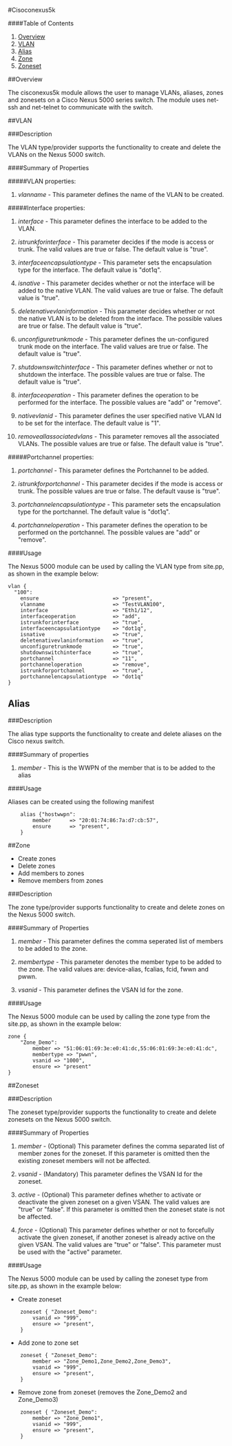 #Cisoconexus5k

####Table of Contents

1. [Overview](#overview)
2. [VLAN](#vlan)
3. [Alias](#alias)
4. [Zone](#zone)
5. [Zoneset](#zoneset)

##Overview

The cisconexus5k module allows the user to manage VLANs, aliases, zones and zonesets on a Cisco Nexus 5000 series switch. The module uses net-ssh and net-telnet to communicate with the switch.

##VLAN

###Description

The VLAN type/provider supports the functionality to create and delete the VLANs 
on the Nexus 5000 switch.

####Summary of Properties

#####VLAN properties:

1. _vlanname_ - This parameter defines the name of the VLAN to be created.

#####Interface properties:

1. _interface_ - This parameter defines the interface to be added to the VLAN.

2. _istrunkforinterface_ - This parameter decides if the mode is access or trunk. The valid values are true or false. The default value is "true".

3. _interfaceencapsulationtype_ - This parameter sets the encapsulation type for the interface. The default value is "dot1q".

4. _isnative_ - This parameter decides whether or not the interface will be added to the native VLAN. The valid values are true or false. The default value is "true".

5. _deletenativevlaninformation_ - This parameter decides whether or not the native VLAN is to be deleted from the interface. The possible values are true or false. The default value is "true".

6. _unconfiguretrunkmode_ - This parameter defines the un-configured trunk mode on the interface. The valid values are true or false. The default value is "true".

7. _shutdownswitchinterface_ - This parameter defines whether or not to shutdown the interface. The possible values are true or false. The default value is "true".

8. _interfaceoperation_ - This parameter defines the operation to be performed for the interface. The possible values are "add" or "remove".

9. _nativevlanid_ - This parameter defines the user specified native VLAN Id to be set for the interface. The default value is "1".

10. _removeallassociatedvlans_ - This parameter removes all the associated VLANs. The possible values are true or false. The default value is "true".

#####Portchannel properties:

1. _portchannel_ - This parameter defines the Portchannel to be added.

2. _istrunkforportchannel_ -  This parameter decides if the mode is access or trunk. The possible values are true or false. The default vause is "true".

3. _portchannelencapsulationtype_ -  This parameter sets the encapsulation type for the portchannel. The default value is "dot1q".

4. _portchanneloperation_ - This parameter defines the operation to be performed on the portchannel. The possible values are "add" or "remove".


####Usage

The Nexus 5000 module can be used by calling the VLAN type from site.pp, as 
shown in the example below:

    vlan {
      "100":
        ensure                        => "present",
        vlanname                      => "TestVLAN100",
        interface                     => "Eth1/12",
        interfaceoperation            => "add",
        istrunkforinterface           => "true",
        interfaceencapsulationtype    => "dot1q",
        isnative                      => "true",
        deletenativevlaninformation   => "true",
        unconfiguretrunkmode          => "true",
        shutdownswitchinterface       => "true",
        portchannel                   => "11",
        portchanneloperation          => "remove",
        istrunkforportchannel         => "true",
        portchannelencapsulationtype  => "dot1q"
    }

## Alias

###Description

The alias type supports the functionality to create and delete aliases on the Cisco nexus switch.

####Summary of properties

1. _member_ - This is the WWPN of the member that is to be added to the alias

####Usage

Aliases can be created using the following manifest

```
	alias {"hostwwpn":
    	member      => "20:01:74:86:7a:d7:cb:57",
        ensure      => "present",
    }
```

##Zone

- Create zones
- Delete zones
- Add members to zones
- Remove members from zones

###Description

The zone type/provider supports functionality to create and delete zones on the 
Nexus 5000 switch. 

####Summary of Properties

1. _member_ - This parameter defines the comma seperated list of members to be added to the zone.

2. _membertype_ - This parameter denotes the member type to be added to the zone. The valid values are: device-alias, fcalias, fcid, fwwn and pwwn.

3. _vsanid_ - This parameter defines the VSAN Id for the zone.
    
####Usage

The Nexus 5000 module can be used by calling the zone type from the site.pp, as 
shown in the example below:

	zone {
    	"Zone_Demo":
      		member => "51:06:01:69:3e:e0:41:dc,55:06:01:69:3e:e0:41:dc",
      		membertype => "pwwn",
      		vsanid => "1000",
      		ensure => "present"
  	}

##Zoneset

###Description

The zoneset type/provider supports the functionality to create and delete 
zonesets on the Nexus 5000 switch. 

####Summary of Properties

1. _member_ - (Optional) This parameter defines the comma separated list of member zones for the zoneset. If this parameter is omitted then the existing zoneset members will not be affected.
    
2. _vsanid_ - (Mandatory) This parameter defines the VSAN Id for the zoneset.
    
3. _active_ - (Optional) This parameter defines whether to activate or deactivate the given zoneset on a given VSAN. The valid values are "true" or "false". If this parameter is omitted then the zoneset state is not be affected.
    
4. _force_ - (Optional)	This parameter defines whether or not to forcefully activate the given zoneset, if another zoneset is already active on the given VSAN. The valid values are "true" or "false". This parameter must be used with the "active" parameter.
    
####Usage

The Nexus 5000 module can be used by calling the zoneset type from site.pp, as 
shown in the example below:

- Create zoneset

```
	zoneset { "Zoneset_Demo":
    	vsanid => "999",
        ensure => "present",
    }
```

- Add zone to zone set

```
	zoneset { "Zoneset_Demo":
    	member => "Zone_Demo1,Zone_Demo2,Zone_Demo3",
        vsanid => "999",
        ensure => "present",
    }
```

- Remove zone from zoneset (removes the Zone_Demo2 and Zone_Demo3)

```
	zoneset { "Zoneset_Demo":
        member => "Zone_Demo1",
        vsanid => "999",
        ensure => "present",
    }
```

